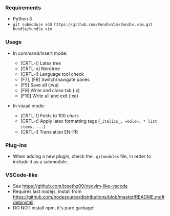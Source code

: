 ### Requirements

* Python 3
* `git submodule add https://github.com/VundleVim/Vundle.vim.git bundle/Vundle.vim`

### Usage

* In command/insert mode:
	* [CRTL-t] 	Latex tree
	* [CRTL-n] 	Nerdtree
	* [CRTL-l] 	Language tool check
	* [F7], [F8] 	Switch/navigate panes
	* [F5]		Save all (:wa)
	* [F9]		Write and close tab (:x)
	* [F10]		Write all and exit (:xa)

* In visual mode:
	* [CRTL-f] 	Folds to 100 chars
	* [CRTL-t] 	Apply latex formatting tags (`_italics_, =bold=, * list items, ...`)
	* [CRTL-l] 	Translation EN-FR

### Plug-ins

* When adding a new plugin, check the `.gitmodules` file, in order to include it as a submodule.

### VSCode-like

* See https://github.com/josethz00/neovim-like-vscode
* Requires last nodejs, install from https://github.com/nodesource/distributions/blob/master/README.md#debinstall
* DO NOT install npm, it's pure garbage!
